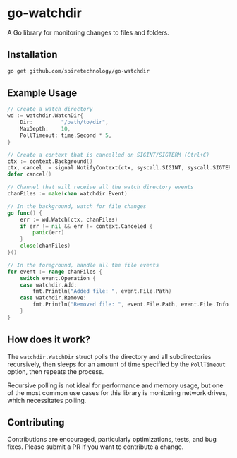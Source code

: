 # go-watchdir

A Go library for monitoring changes to files and folders.

## Installation

```sh
go get github.com/spiretechnology/go-watchdir
```

## Example Usage

```go
// Create a watch directory
wd := watchdir.WatchDir{
    Dir:         "/path/to/dir",
    MaxDepth:    10,
    PollTimeout: time.Second * 5,
}

// Create a context that is cancelled on SIGINT/SIGTERM (Ctrl+C)
ctx := context.Background()
ctx, cancel := signal.NotifyContext(ctx, syscall.SIGINT, syscall.SIGTERM)
defer cancel()

// Channel that will receive all the watch directory events
chanFiles := make(chan watchdir.Event)

// In the background, watch for file changes
go func() {
    err := wd.Watch(ctx, chanFiles)
    if err != nil && err != context.Canceled {
        panic(err)
    }
    close(chanFiles)
}()

// In the foreground, handle all the file events
for event := range chanFiles {
    switch event.Operation {
    case watchdir.Add:
        fmt.Println("Added file: ", event.File.Path)
    case watchdir.Remove:
        fmt.Println("Removed file: ", event.File.Path, event.File.Info.Size())
    }
}
```

## How does it work?

The `watchdir.WatchDir` struct polls the directory and all subdirectories recursively, then sleeps for an amount of time specified by the `PollTimeout` option, then repeats the process.

Recursive polling is not ideal for performance and memory usage, but one of the most common use cases for this library is monitoring network drives, which necessitates polling.

## Contributing

Contributions are encouraged, particularly optimizations, tests, and bug fixes. Please submit a PR if you want to contribute a change.
